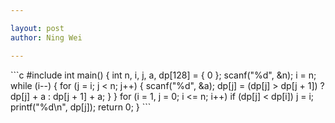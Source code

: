 ```yaml
---

layout: post
author: Ning Wei

---
```

<link rel="stylesheet" href="/assets/hljs/styles/default.css">
<script src="/assets/hljs/highlight.pack.js"></script>
<script>hljs.initHighlightingOnLoad();</script>
```c
#include<stdio.h>
int main()
{
    int n, i, j, a, dp[128] = { 0 };
    scanf("%d", &n);
    i = n;
    while (i--)
    {
        for (j = i; j < n; j++)
        {
            scanf("%d", &a);
            dp[j] = (dp[j] > dp[j + 1]) ? dp[j] + a : dp[j + 1] + a;
        }
    }
    for (i = 1, j = 0; i <= n; i++)
        if (dp[j] < dp[i])
            j = i;
    printf("%d\n", dp[j]);
    return 0;
}
```